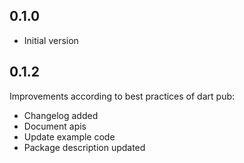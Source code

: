 ## 0.1.0

- Initial version

## 0.1.2

Improvements according to best practices of dart pub:

- Changelog added
- Document apis
- Update example code
- Package description updated
